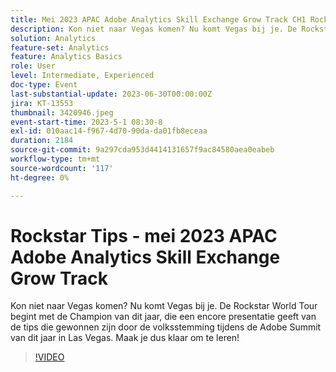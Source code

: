 ```yaml
---
title: Mei 2023 APAC Adobe Analytics Skill Exchange Grow Track CH1 Rockstar Tips
description: Kon niet naar Vegas komen? Nu komt Vegas bij je. De Rockstar World Tour begint met de Champion van dit jaar, die een encore presentatie geeft van de tips die gewonnen zijn door de volksstemming tijdens de Adobe Summit van dit jaar in Las Vegas. Maak je dus klaar om te leren!
solution: Analytics
feature-set: Analytics
feature: Analytics Basics
role: User
level: Intermediate, Experienced
doc-type: Event
last-substantial-update: 2023-06-30T00:00:00Z
jira: KT-13553
thumbnail: 3420946.jpeg
event-start-time: 2023-5-1 08:30-8
exl-id: 010aac14-f967-4d70-90da-da01fb8eceaa
duration: 2184
source-git-commit: 9a297cda953d4414131657f9ac84580aea0eabeb
workflow-type: tm+mt
source-wordcount: '117'
ht-degree: 0%

---
```


# Rockstar Tips - mei 2023 APAC Adobe Analytics Skill Exchange Grow Track

Kon niet naar Vegas komen? Nu komt Vegas bij je. De Rockstar World Tour begint met de Champion van dit jaar, die een encore presentatie geeft van de tips die gewonnen zijn door de volksstemming tijdens de Adobe Summit van dit jaar in Las Vegas. Maak je dus klaar om te leren!

>[!VIDEO](https://video.tv.adobe.com/v/3420946/?learn=on)
